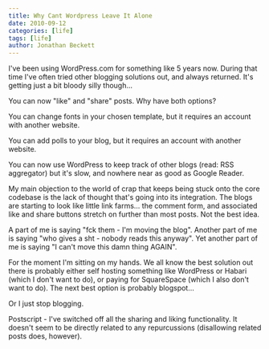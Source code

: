 ```yaml
---
title: Why Cant Wordpress Leave It Alone
date: 2010-09-12
categories: [life]
tags: [life]
author: Jonathan Beckett
---
```


I've been using WordPress.com for something like 5 years now. During that time I've often tried other blogging solutions out, and always returned. It's getting just a bit bloody silly though...

You can now "like" and "share" posts. Why have both options?

You can change fonts in your chosen template, but it requires an account with another website.

You can add polls to your blog, but it requires an account with another website.

You can now use WordPress to keep track of other blogs (read: RSS aggregator) but it's slow, and nowhere near as good as Google Reader.

My main objection to the world of crap that keeps being stuck onto the core codebase is the lack of thought that's going into its integration. The blogs are starting to look like little link farms... the comment form, and associated like and share buttons stretch on further than most posts. Not the best idea.

A part of me is saying "fck them - I'm moving the blog". Another part of me is saying "who gives a sht - nobody reads this anyway". Yet another part of me is saying "I can't move this damn thing AGAIN".

For the moment I'm sitting on my hands. We all know the best solution out there is probably either self hosting something like WordPress or Habari (which I don't want to do), or paying for SquareSpace (which I also don't want to do). The next best option is probably blogspot...

Or I just stop blogging.

Postscript - I've switched off all the sharing and liking functionality. It doesn't seem to be directly related to any repurcussions (disallowing related posts does, however).